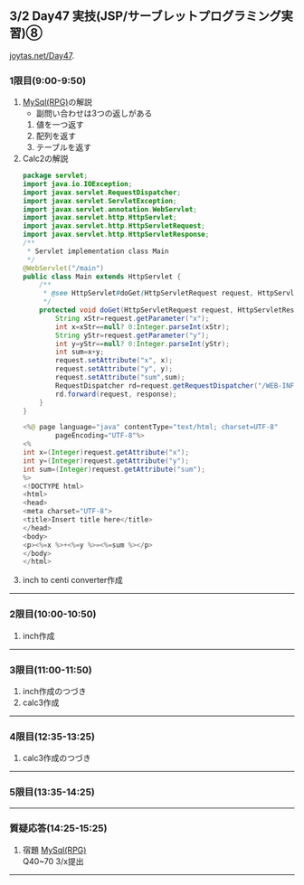 ## 3/2 Day47 実技(JSP/サーブレットプログラミング実習)⑧
[joytas.net/Day47]().
### 1限目(9:00-9:50)
1. [MySql(RPG)](https://joytas.net/programming/mysql/mysql_rpg)の解説
	- 副問い合わせは3つの返しがある
	1. 値を一つ返す
	1. 配列を返す
	1. テーブルを返す
1. Calc2の解説
	~~~java
	package servlet;
	import java.io.IOException;
	import javax.servlet.RequestDispatcher;
	import javax.servlet.ServletException;
	import javax.servlet.annotation.WebServlet;
	import javax.servlet.http.HttpServlet;
	import javax.servlet.http.HttpServletRequest;
	import javax.servlet.http.HttpServletResponse;
	/**
	 * Servlet implementation class Main
	 */
	@WebServlet("/main")
	public class Main extends HttpServlet {
		/**
		 * @see HttpServlet#doGet(HttpServletRequest request, HttpServletResponse response)
		 */
		protected void doGet(HttpServletRequest request, HttpServletResponse response) throws ServletException, IOException {
			String xStr=request.getParameter("x");
			int x=xStr==null? 0:Integer.parseInt(xStr);
			String yStr=request.getParameter("y");
			int y=yStr==null? 0:Integer.parseInt(yStr);
			int sum=x+y;
			request.setAttribute("x", x);
			request.setAttribute("y", y);
			request.setAttribute("sum",sum);
			RequestDispatcher rd=request.getRequestDispatcher("/WEB-INF/jsp/main.jsp");
			rd.forward(request, response);
		}
	}
	~~~
	~~~java
	<%@ page language="java" contentType="text/html; charset=UTF-8"
			pageEncoding="UTF-8"%>
	<%
	int x=(Integer)request.getAttribute("x");
	int y=(Integer)request.getAttribute("y");
	int sum=(Integer)request.getAttribute("sum");
	%>
	<!DOCTYPE html>
	<html>
	<head>
	<meta charset="UTF-8">
	<title>Insert title here</title>
	</head>
	<body>
	<p><%=x %>+<%=y %>=<%=sum %></p>
	</body>
	</html>
	~~~
1. inch to centi converter作成
---
### 2限目(10:00-10:50)
1. inch作成
---
### 3限目(11:00-11:50)
1. inch作成のつづき
1. calc3作成
---
### 4限目(12:35-13:25)
1. calc3作成のつづき
---
### 5限目(13:35-14:25)
---
### 質疑応答(14:25-15:25)
1. 宿題
[MySql(RPG)](https://joytas.net/programming/mysql/mysql_rpg)  
Q40~70 3/x提出
----
